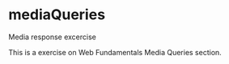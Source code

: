 # mediaQueries
Media response excercise

This is a exercise on Web Fundamentals Media Queries section.
